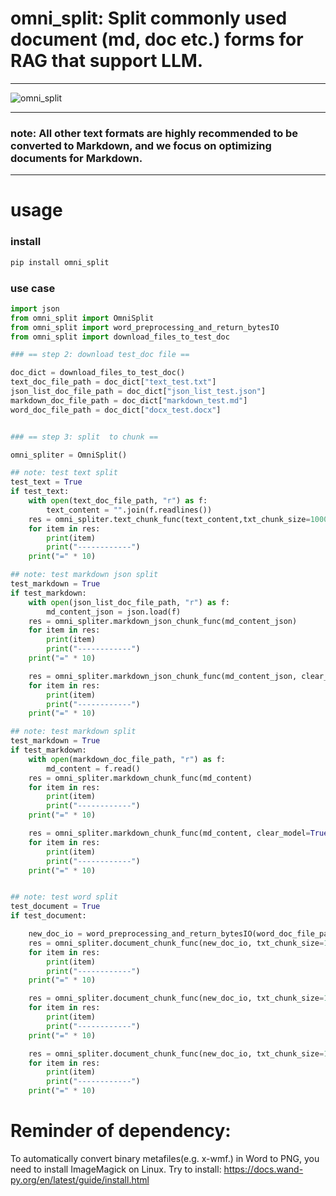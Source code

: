 


# omni_split: Split commonly used document (md, doc etc.) forms for RAG that support LLM.
---
<img src="./docs/icon.png" alt="omni_split" >

---
###  note: All other text formats are highly recommended to be converted to Markdown, and we focus on optimizing documents for Markdown. 
---
# usage
###  install 
```bash
pip install omni_split
```
###  use case
```python 
import json
from omni_split import OmniSplit
from omni_split import word_preprocessing_and_return_bytesIO
from omni_split import download_files_to_test_doc

### == step 2: download test_doc file ==

doc_dict = download_files_to_test_doc()
text_doc_file_path = doc_dict["text_test.txt"]
json_list_doc_file_path = doc_dict["json_list_test.json"]
markdown_doc_file_path = doc_dict["markdown_test.md"]
word_doc_file_path = doc_dict["docx_test.docx"]


### == step 3: split  to chunk ==

omni_spliter = OmniSplit()

## note: test text split
test_text = True
if test_text:
    with open(text_doc_file_path, "r") as f:
        text_content = "".join(f.readlines())
    res = omni_spliter.text_chunk_func(text_content,txt_chunk_size=1000)
    for item in res:
        print(item)
        print("------------")
    print("=" * 10)

## note: test markdown json split
test_markdown = True
if test_markdown:
    with open(json_list_doc_file_path, "r") as f:
        md_content_json = json.load(f)
    res = omni_spliter.markdown_json_chunk_func(md_content_json)
    for item in res:
        print(item)
        print("------------")
    print("=" * 10)

    res = omni_spliter.markdown_json_chunk_func(md_content_json, clear_model=True)
    for item in res:
        print(item)
        print("------------")
    print("=" * 10)

## note: test markdown split
test_markdown = True
if test_markdown:
    with open(markdown_doc_file_path, "r") as f:
        md_content = f.read()
    res = omni_spliter.markdown_chunk_func(md_content)
    for item in res:
        print(item)
        print("------------")
    print("=" * 10)

    res = omni_spliter.markdown_chunk_func(md_content, clear_model=True)
    for item in res:
        print(item)
        print("------------")
    print("=" * 10)


## note: test word split
test_document = True
if test_document:

    new_doc_io = word_preprocessing_and_return_bytesIO(word_doc_file_path)
    res = omni_spliter.document_chunk_func(new_doc_io, txt_chunk_size=1000, clear_model=False)
    for item in res:
        print(item)
        print("------------")
    print("=" * 10)

    res = omni_spliter.document_chunk_func(new_doc_io, txt_chunk_size=1000, clear_model=False, save_local_images_dir="./images")
    for item in res:
        print(item)
        print("------------")
    print("=" * 10)

    res = omni_spliter.document_chunk_func(new_doc_io, txt_chunk_size=1000, clear_model=True)
    for item in res:
        print(item)
        print("------------")
    print("=" * 10)

```
# Reminder of dependency:
To automatically convert binary metafiles(e.g. x-wmf.) in Word to PNG, you need to install ImageMagick on Linux. 
Try to install:
https://docs.wand-py.org/en/latest/guide/install.html